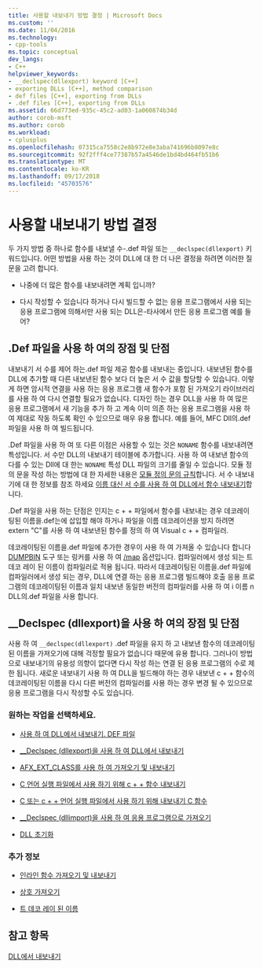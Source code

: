 ```yaml
---
title: 사용할 내보내기 방법 결정 | Microsoft Docs
ms.custom: ''
ms.date: 11/04/2016
ms.technology:
- cpp-tools
ms.topic: conceptual
dev_langs:
- C++
helpviewer_keywords:
- __declspec(dllexport) keyword [C++]
- exporting DLLs [C++], method comparison
- def files [C++], exporting from DLLs
- .def files [C++], exporting from DLLs
ms.assetid: 66d773ed-935c-45c2-ad03-1a060874b34d
author: corob-msft
ms.author: corob
ms.workload:
- cplusplus
ms.openlocfilehash: 07315ca7558c2e8b972e8e3aba741696b8097e8c
ms.sourcegitcommit: 92f2fff4ce77387b57a4546de1bd4bd464fb51b6
ms.translationtype: MT
ms.contentlocale: ko-KR
ms.lasthandoff: 09/17/2018
ms.locfileid: "45703576"
---
```

# <a name="determining-which-exporting-method-to-use"></a>사용할 내보내기 방법 결정

두 가지 방법 중 하나로 함수를 내보낼 수-.def 파일 또는 `__declspec(dllexport)` 키워드입니다. 어떤 방법을 사용 하는 것이 DLL에 대 한 더 나은 결정을 하려면 이러한 질문을 고려 합니다.

- 나중에 더 많은 함수를 내보내려면 계획 입니까?

- 다시 작성할 수 있습니다 하거나 다시 빌드할 수 없는 응용 프로그램에서 사용 되는 응용 프로그램에 의해서만 사용 되는 DLL은-타사에서 만든 응용 프로그램 예를 들어?

## <a name="pros-and-cons-of-using-def-files"></a>.Def 파일을 사용 하 여의 장점 및 단점

내보내기 서 수를 제어 하는.def 파일 제공 함수를 내보내는 중입니다. 내보낸된 함수를 DLL에 추가할 때 다른 내보낸된 함수 보다 더 높은 서 수 값을 할당할 수 있습니다. 이렇게 하면 암시적 연결을 사용 하는 응용 프로그램 새 함수가 포함 된 가져오기 라이브러리를 사용 하 여 다시 연결할 필요가 없습니다. 디자인 하는 경우 DLL을 사용 하 여 많은 응용 프로그램에서 새 기능을 추가 하 고 계속 이미 의존 하는 응용 프로그램을 사용 하 여 제대로 작동 하도록 확인 수 있으므로 매우 유용 합니다. 예를 들어, MFC Dll의.def 파일을 사용 하 여 빌드됩니다.

.Def 파일을 사용 하 여 또 다른 이점은 사용할 수 있는 것은 `NONAME` 함수를 내보내려면 특성입니다. 서 수만 DLL의 내보내기 테이블에 추가합니다. 사용 하 여 내보낸 함수의 다를 수 있는 Dll에 대 한는 `NONAME` 특성 DLL 파일의 크기를 줄일 수 있습니다. 모듈 정의 문을 작성 하는 방법에 대 한 자세한 내용은 [모듈 정의 문의 규칙](../build/reference/rules-for-module-definition-statements.md)합니다. 서 수 내보내기에 대 한 정보를 참조 하세요 [이름 대신 서 수를 사용 하 여 DLL에서 함수 내보내기](../build/exporting-functions-from-a-dll-by-ordinal-rather-than-by-name.md)합니다.

.Def 파일을 사용 하는 단점은 인지는 c + + 파일에서 함수를 내보내는 경우 데코레이팅된 이름을.def는에 삽입할 해야 하거나 파일을 이름 데코레이션을 방지 하려면 extern "C"를 사용 하 여 내보낸된 함수를 정의 하 여 Visual c + + 컴파일러.

데코레이팅된 이름을.def 파일에 추가한 경우이 사용 하 여 가져올 수 있습니다 합니다 [DUMPBIN](../build/reference/dumpbin-reference.md) 도구 또는 링커를 사용 하 여 [/map](../build/reference/map-generate-mapfile.md) 옵션입니다. 컴파일러에서 생성 되는 트 데코 레이 된 이름이 컴파일러로 적용 됩니다. 따라서 데코레이팅된 이름을.def 파일에 컴파일러에서 생성 되는 경우, DLL에 연결 하는 응용 프로그램 빌드해야 호출 응용 프로그램의 데코레이팅된 이름과 일치 내보낸 동일한 버전의 컴파일러를 사용 하 여 i 이름 n DLL의.def 파일을 사용 합니다.

## <a name="pros-and-cons-of-using-declspecdllexport"></a>__Declspec (dllexport)을 사용 하 여의 장점 및 단점

사용 하 여 `__declspec(dllexport)` .def 파일을 유지 하 고 내보낸 함수의 데코레이팅된 이름을 가져오기에 대해 걱정할 필요가 없습니다 때문에 유용 합니다. 그러나이 방법으로 내보내기의 유용성 의향이 없다면 다시 작성 하는 연결 된 응용 프로그램의 수로 제한 됩니다. 새로운 내보내기 사용 하 여 DLL을 빌드해야 하는 경우 내보낸 c + + 함수의 데코레이팅된 이름을 다시 다른 버전의 컴파일러를 사용 하는 경우 변경 될 수 있으므로 응용 프로그램을 다시 작성할 수도 있습니다.

### <a name="what-do-you-want-to-do"></a>원하는 작업을 선택하세요.

- [사용 하 여 DLL에서 내보내기. DEF 파일](../build/exporting-from-a-dll-using-def-files.md)

- [__Declspec (dllexport)을 사용 하 여 DLL에서 내보내기](../build/exporting-from-a-dll-using-declspec-dllexport.md)

- [AFX_EXT_CLASS를 사용 하 여 가져오기 및 내보내기](../build/exporting-and-importing-using-afx-ext-class.md)

- [C 언어 실행 파일에서 사용 하기 위해 c + + 함수 내보내기](../build/exporting-cpp-functions-for-use-in-c-language-executables.md)

- [C 또는 c + + 언어 실행 파일에서 사용 하기 위해 내보내기 C 함수](../build/exporting-c-functions-for-use-in-c-or-cpp-language-executables.md)

- [__Declspec (dllimport)을 사용 하 여 응용 프로그램으로 가져오기](../build/importing-into-an-application-using-declspec-dllimport.md)

- [DLL 초기화](../build/run-time-library-behavior.md#initializing-a-dll)

### <a name="what-do-you-want-to-know-more-about"></a>추가 정보

- [인라인 함수 가져오기 및 내보내기](../build/importing-and-exporting-inline-functions.md)

- [상호 가져오기](../build/mutual-imports.md)

- [트 데코 레이 된 이름](../build/reference/decorated-names.md)

## <a name="see-also"></a>참고 항목

[DLL에서 내보내기](../build/exporting-from-a-dll.md)